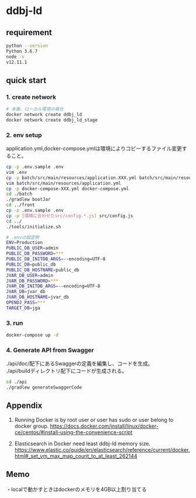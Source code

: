 # ddbj-ld

## requirement

```bash
python --version
Python 3.6.7
node -v
v12.11.1
```

## quick start

### 1. create network

```bash
# 本番、ローカル環境の場合
docker network create ddbj_ld
docker network create ddbj_ld_stage
```

### 2. env setup

application.yml,docker-compose.ymlは環境によりコピーするファイル変更すること。  

```bash
cp -p .env.sample .env
vim .env
cp -p batch/src/main/resources/application.XXX.yml batch/src/main/resources/application.yml
vim batch/src/main/resources/application.yml
cp -p docker-compose-XXX.yml docker-compose.yml
cd ./batch
./gradlew bootJar
cd ../front
cp -p .env.sample .env
cp -p [環境に合わせたsrc/config.*.js] src/config.js
cd ../
./tools/initialize.sh
```

```bash
# .envの設定例
ENV=Production
PUBLIC_DB_USER=admin
PUBLIC_DB_PASSWORD=***
PUBLIC_DB_INITDB_ARGS=--encoding=UTF-8
PUBLIC_DB=public_db
PUBLIC_DB_HOSTNAME=public_db
JVAR_DB_USER=admin
JVAR_DB_PASSWORD=***
JVAR_DB_INITDB_ARGS=--encoding=UTF-8
JVAR_DB=jvar_db
JVAR_DB_HOSTNAME=jvar_db
OPENDJ_PASS=***
TARGET_DB=jga
```

### 3. run

```bash
docker-compose up -d
```

### 4. Generate API from Swagger

./api/doc/配下にあるSwaggerの定義を編集し、コードを生成。  
./api/buildディレクトリ配下にコードが生成される。

```bash
cd ./api
./gradlew generateSwaggerCode
```

## Appendix

1. Running Docker is by root user or user has sudo or user belong to docker group.
https://docs.docker.com/install/linux/docker-ce/centos/#install-using-the-convenience-script

2. Elasticsearch in Docker need least ddbj-ld memory size.
https://www.elastic.co/guide/en/elasticsearch/reference/current/docker.html#_set_vm_max_map_count_to_at_least_262144

## Memo

・localで動かすときはdockerのメモリを4GB以上割り当てる
